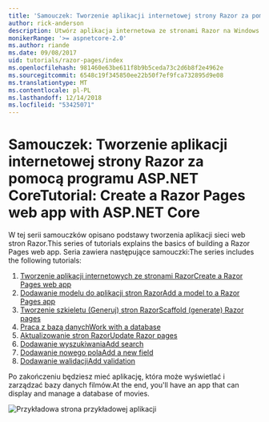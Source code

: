 ```yaml
---
title: 'Samouczek: Tworzenie aplikacji internetowej strony Razor za pomocą programu ASP.NET Core'
author: rick-anderson
description: Utwórz aplikacja internetowa ze stronami Razor na Windows za pomocą programu Visual Studio, platformy ASP.NET Core i programem EF Core.
monikerRange: '>= aspnetcore-2.0'
ms.author: riande
ms.date: 09/08/2017
uid: tutorials/razor-pages/index
ms.openlocfilehash: 981460e63be611f8b9b5ceda73c2d6b8f2e4962e
ms.sourcegitcommit: 6548c19f345850ee22b50f7ef9fca732895d9e08
ms.translationtype: MT
ms.contentlocale: pl-PL
ms.lasthandoff: 12/14/2018
ms.locfileid: "53425071"
---
```

# <a name="tutorial-create-a-razor-pages-web-app-with-aspnet-core"></a><span data-ttu-id="38512-103">Samouczek: Tworzenie aplikacji internetowej strony Razor za pomocą programu ASP.NET Core</span><span class="sxs-lookup"><span data-stu-id="38512-103">Tutorial: Create a Razor Pages web app with ASP.NET Core</span></span>

<span data-ttu-id="38512-104">W tej serii samouczków opisano podstawy tworzenia aplikacji sieci web stron Razor.</span><span class="sxs-lookup"><span data-stu-id="38512-104">This series of tutorials explains the basics of building a Razor Pages web app.</span></span> <span data-ttu-id="38512-105">Seria zawiera następujące samouczki:</span><span class="sxs-lookup"><span data-stu-id="38512-105">The series includes the following tutorials:</span></span>

1. [<span data-ttu-id="38512-106">Tworzenie aplikacji internetowych ze stronami Razor</span><span class="sxs-lookup"><span data-stu-id="38512-106">Create a Razor Pages web app</span></span>](xref:tutorials/razor-pages/razor-pages-start)
1. [<span data-ttu-id="38512-107">Dodawanie modelu do aplikacji stron Razor</span><span class="sxs-lookup"><span data-stu-id="38512-107">Add a model to a Razor Pages app</span></span>](xref:tutorials/razor-pages/model)
1. [<span data-ttu-id="38512-108">Tworzenie szkieletu (Generuj) stron Razor</span><span class="sxs-lookup"><span data-stu-id="38512-108">Scaffold (generate) Razor pages</span></span>](xref:tutorials/razor-pages/page)
1. [<span data-ttu-id="38512-109">Praca z bazą danych</span><span class="sxs-lookup"><span data-stu-id="38512-109">Work with a database</span></span>](xref:tutorials/razor-pages/sql)
1. [<span data-ttu-id="38512-110">Aktualizowanie stron Razor</span><span class="sxs-lookup"><span data-stu-id="38512-110">Update Razor pages</span></span>](xref:tutorials/razor-pages/da1)
1. [<span data-ttu-id="38512-111">Dodawanie wyszukiwania</span><span class="sxs-lookup"><span data-stu-id="38512-111">Add search</span></span>](xref:tutorials/razor-pages/search)
1. [<span data-ttu-id="38512-112">Dodawanie nowego pola</span><span class="sxs-lookup"><span data-stu-id="38512-112">Add a new field</span></span>](xref:tutorials/razor-pages/new-field)
1. [<span data-ttu-id="38512-113">Dodawanie walidacji</span><span class="sxs-lookup"><span data-stu-id="38512-113">Add validation</span></span>](xref:tutorials/razor-pages/validation)

<span data-ttu-id="38512-114">Po zakończeniu będziesz mieć aplikację, która może wyświetlać i zarządzać bazy danych filmów.</span><span class="sxs-lookup"><span data-stu-id="38512-114">At the end, you'll have an app that can display and manage a database of movies.</span></span>

![Przykładowa strona przykładowej aplikacji](index/_static/sample-page.png)
